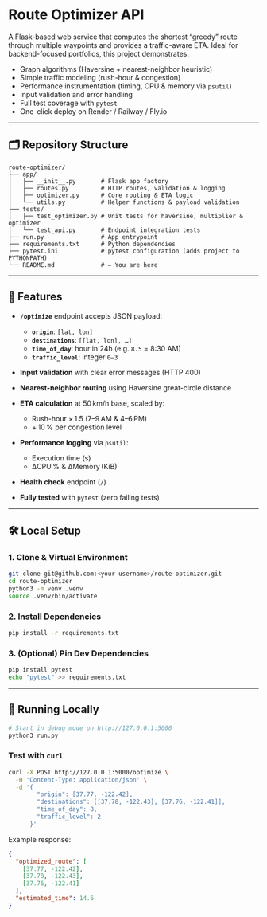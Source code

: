 # Route Optimizer API

A Flask-based web service that computes the shortest “greedy” route through multiple waypoints and provides a traffic-aware ETA. Ideal for backend-focused portfolios, this project demonstrates:

* Graph algorithms (Haversine + nearest-neighbor heuristic)
* Simple traffic modeling (rush-hour & congestion)
* Performance instrumentation (timing, CPU & memory via `psutil`)
* Input validation and error handling
* Full test coverage with `pytest`
* One-click deploy on Render / Railway / Fly.io

---

## 🗂️ Repository Structure

```text
route-optimizer/
├── app/
│   ├── __init__.py       # Flask app factory
│   ├── routes.py         # HTTP routes, validation & logging
│   ├── optimizer.py      # Core routing & ETA logic
│   └── utils.py          # Helper functions & payload validation
├── tests/
│   ├── test_optimizer.py # Unit tests for haversine, multiplier & optimizer
│   └── test_api.py       # Endpoint integration tests
├── run.py                # App entrypoint
├── requirements.txt      # Python dependencies
├── pytest.ini            # pytest configuration (adds project to PYTHONPATH)
└── README.md             # ← You are here
```

---

## 🚀 Features

* **`/optimize`** endpoint accepts JSON payload:

  * **`origin`**: `[lat, lon]`
  * **`destinations`**: `[[lat, lon], …]`
  * **`time_of_day`**: hour in 24h (e.g. `8.5` = 8:30 AM)
  * **`traffic_level`**: integer `0–3`
* **Input validation** with clear error messages (HTTP 400)
* **Nearest-neighbor routing** using Haversine great-circle distance
* **ETA calculation** at 50 km/h base, scaled by:

  * Rush-hour × 1.5 (7–9 AM & 4–6 PM)
  * + 10 % per congestion level
* **Performance logging** via `psutil`:

  * Execution time (s)
  * ΔCPU % & ΔMemory (KiB)
* **Health check** endpoint (`/`)
* **Fully tested** with `pytest` (zero failing tests)

---

## 🛠️ Local Setup

### 1. Clone & Virtual Environment

```bash
git clone git@github.com:<your-username>/route-optimizer.git
cd route-optimizer
python3 -m venv .venv
source .venv/bin/activate
```

### 2. Install Dependencies

```bash
pip install -r requirements.txt
```

### 3. (Optional) Pin Dev Dependencies

```bash
pip install pytest
echo "pytest" >> requirements.txt
```

---

## 🏃 Running Locally

```bash
# Start in debug mode on http://127.0.0.1:5000
python3 run.py
```

### Test with `curl`

```bash
curl -X POST http://127.0.0.1:5000/optimize \
  -H 'Content-Type: application/json' \
  -d '{
        "origin": [37.77, -122.42],
        "destinations": [[37.78, -122.43], [37.76, -122.41]],
        "time_of_day": 8,
        "traffic_level": 2
      }'
```

Example response:

```json
{
  "optimized_route": [
    [37.77, -122.42],
    [37.78, -122.43],
    [37.76, -122.41]
  ],
  "estimated_time": 14.6
}
```
